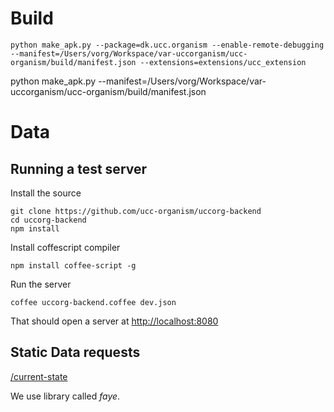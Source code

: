 # Build

```
python make_apk.py --package=dk.ucc.organism --enable-remote-debugging --manifest=/Users/vorg/Workspace/var-uccorganism/ucc-organism/build/manifest.json --extensions=extensions/ucc_extension
```

python make_apk.py --manifest=/Users/vorg/Workspace/var-uccorganism/ucc-organism/build/manifest.json

# Data

## Running a test server

Install the source

```
git clone https://github.com/ucc-organism/uccorg-backend
cd uccorg-backend
npm install
```

Install coffescript compiler

`npm install coffee-script -g`

Run the server

`coffee uccorg-backend.coffee dev.json`

That should open a server at [http://localhost:8080]()

## Static Data requests

[/current-state](http://localhost:8080/current-state)


We use library called *faye*.